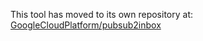 This tool has moved to its own repository at: [GoogleCloudPlatform/pubsub2inbox](https://github.com/GoogleCloudPlatform/pubsub2inbox)
